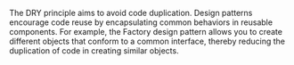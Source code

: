 The DRY principle aims to avoid code duplication. Design patterns encourage code reuse by encapsulating common behaviors in reusable components. For example, the Factory design pattern allows you to create different objects that conform to a common interface, thereby reducing the duplication of code in creating similar objects.